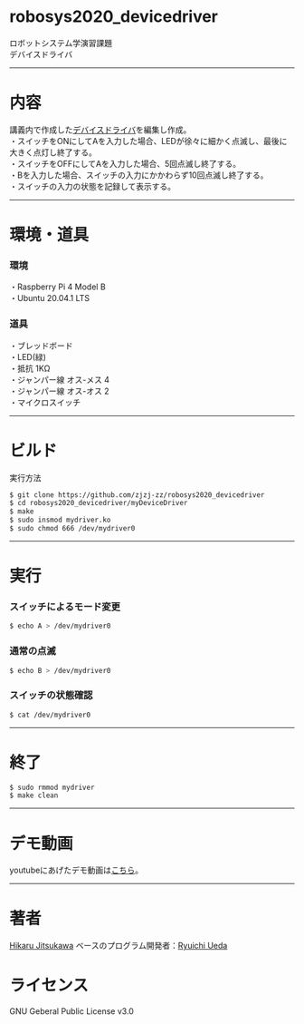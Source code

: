 # robosys2020_devicedriver

ロボットシステム学演習課題  
デバイスドライバ  

---

# 内容

講義内で作成した[デバイスドライバ](https://github.com/ryuichiueda/robosys_device_drivers/blob/master/myled.c)を編集し作成。  
・スイッチをONにしてAを入力した場合、LEDが徐々に細かく点滅し、最後に大きく点灯し終了する。  
・スイッチをOFFにしてAを入力した場合、5回点滅し終了する。  
・Bを入力した場合、スイッチの入力にかかわらず10回点滅し終了する。  
・スイッチの入力の状態を記録して表示する。  

---

# 環境・道具

### 環境
・Raspberry Pi 4 Model B  
・Ubuntu 20.04.1 LTS  
### 道具
・ブレッドボード  
・LED(緑)  
・抵抗 1KΩ  
・ジャンパー線 オス-メス 4  
・ジャンパー線 オス-オス 2  
・マイクロスイッチ  

---

# ビルド

実行方法
```sh
$ git clone https://github.com/zjzj-zz/robosys2020_devicedriver
$ cd robosys2020_devicedriver/myDeviceDriver
$ make
$ sudo insmod mydriver.ko
$ sudo chmod 666 /dev/mydriver0
```

---

# 実行

### スイッチによるモード変更

```sh
$ echo A > /dev/mydriver0
```

### 通常の点滅

```sh
$ echo B > /dev/mydriver0
```

### スイッチの状態確認

```sh
$ cat /dev/mydriver0
```

---

# 終了

```sh
$ sudo rmmod mydriver
$ make clean
```

---

# デモ動画

youtubeにあげたデモ動画は[こちら]()。

---

# 著者

[Hikaru Jitsukawa](https://github.com/zjzj-zz)
ベースのプログラム開発者：[Ryuichi Ueda](https://github.com/ryuichiueda)
# ライセンス
GNU Geberal Public License v3.0
